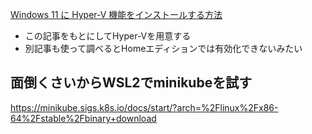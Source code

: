 
[Windows 11 に Hyper-V 機能をインストールする方法](https://qiita.com/mmake/items/cd96a0c59226e8460af6)
- この記事をもとにしてHyper-Vを用意する
- 別記事も使って調べるとHomeエディションでは有効化できないみたい

## 面倒くさいからWSL2でminikubeを試す
https://minikube.sigs.k8s.io/docs/start/?arch=%2Flinux%2Fx86-64%2Fstable%2Fbinary+download
```

```